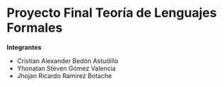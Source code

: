 # Proyecto Final Teoría de Lenguajes Formales

**Integrantes**
- Cristian Alexander Bedón Astudillo
- Yhonatan Steven Gómez Valencia
- Jhojan Ricardo Ramirez Botache
